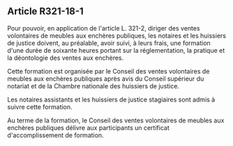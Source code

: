 Article R321-18-1
----
Pour pouvoir, en application de l'article L. 321-2, diriger des ventes
volontaires de meubles aux enchères publiques, les notaires et les huissiers de
justice doivent, au préalable, avoir suivi, à leurs frais, une formation d'une
durée de soixante heures portant sur la réglementation, la pratique et la
déontologie des ventes aux enchères.

Cette formation est organisée par le Conseil des ventes volontaires de meubles
aux enchères publiques après avis du Conseil supérieur du notariat et de la
Chambre nationale des huissiers de justice.

Les notaires assistants et les huissiers de justice stagiaires sont admis à
suivre cette formation.

Au terme de la formation, le Conseil des ventes volontaires de meubles aux
enchères publiques délivre aux participants un certificat d'accomplissement de
formation.
